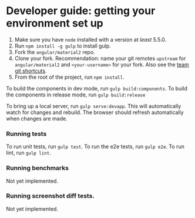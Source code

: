 # Developer guide: getting your environment set up

1. Make sure you have `node` installed with a version at _least_ 5.5.0.
2. Run `npm install -g gulp` to install gulp.
3. Fork the `angular/material2` repo. 
4. Clone your fork. 
   Recommendation: name your git remotes `upstream` for `angular/material2`
   and `<your-username>` for your fork. Also see the [team git shortcuts](https://github.com/angular/material2/wiki/Team-git----bash-shortcuts).
5. From the root of the project, run `npm install`.


To build the components in dev mode, run `gulp build:components`.
To build the components in release mode, run `gulp build:release`
 
To bring up a local server, run `gulp serve:devapp`. This will automatically watch for changes 
and rebuild. The browser should refresh automatically when changes are made.

### Running tests

To run unit tests, run `gulp test`.
To run the e2e tests, run `gulp e2e`.
To run lint, run `gulp lint`.


### Running benchmarks
Not yet implemented.

### Running screenshot diff tests.
Not yet implemented.
